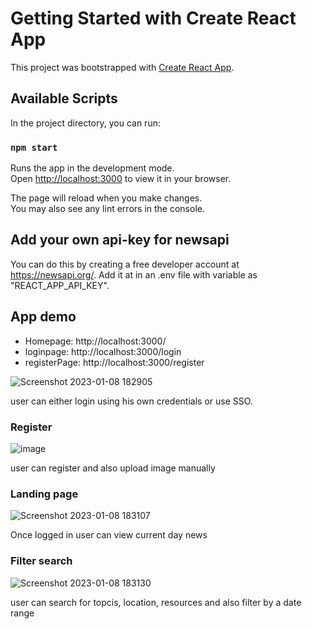 # Getting Started with Create React App

This project was bootstrapped with [Create React App](https://github.com/facebook/create-react-app).

## Available Scripts

In the project directory, you can run:

### `npm start`

Runs the app in the development mode.\
Open [http://localhost:3000](http://localhost:3000) to view it in your browser.

The page will reload when you make changes.\
You may also see any lint errors in the console.


## Add your own api-key for newsapi 

You can do this by creating a free developer account at https://newsapi.org/. Add it at in an .env file with variable as "REACT_APP_API_KEY".

## App demo

* Homepage: http://localhost:3000/
* loginpage: http://localhost:3000/login
* registerPage: http://localhost:3000/register

![Screenshot 2023-01-08 182905](https://user-images.githubusercontent.com/95035414/211200876-687aeac9-c49f-49fb-a51f-d0749e1c2b6b.jpg)

user can either login using his own credentials or use SSO.

### Register
![image](https://user-images.githubusercontent.com/95035414/211212935-652de1fb-9406-4054-894f-90b39fb1e959.png)

user can register and also upload image manually

### Landing page
![Screenshot 2023-01-08 183107](https://user-images.githubusercontent.com/95035414/211200946-bd7a79c1-9377-4a64-afcc-b4e8598b083c.jpg)

Once logged in user can view current day news

### Filter search
![Screenshot 2023-01-08 183130](https://user-images.githubusercontent.com/95035414/211200995-baccb11b-6151-42da-866c-7716885a5e7d.jpg)

user can search for topcis, location, resources and also filter by a date range

